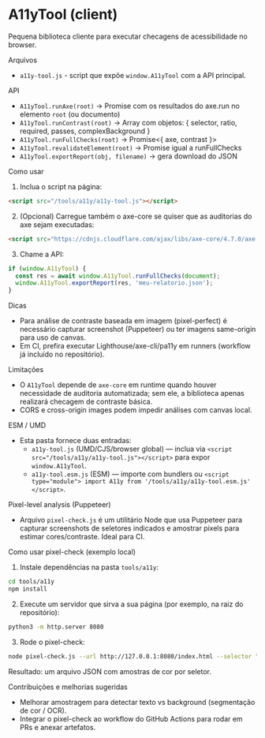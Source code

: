 # A11yTool (client)

Pequena biblioteca cliente para executar checagens de acessibilidade no browser.

Arquivos
- `a11y-tool.js` - script que expõe `window.A11yTool` com a API principal.

API
- `A11yTool.runAxe(root)` -> Promise com os resultados do axe.run no elemento `root` (ou documento)
- `A11yTool.runContrast(root)` -> Array com objetos: { selector, ratio, required, passes, complexBackground }
- `A11yTool.runFullChecks(root)` -> Promise<{ axe, contrast }>
- `A11yTool.revalidateElement(root)` -> Promise igual a runFullChecks
- `A11yTool.exportReport(obj, filename)` -> gera download do JSON

Como usar
1. Inclua o script na página:

```html
<script src="/tools/a11y/a11y-tool.js"></script>
```

2. (Opcional) Carregue também o axe-core se quiser que as auditorias do axe sejam executadas:

```html
<script src="https://cdnjs.cloudflare.com/ajax/libs/axe-core/4.7.0/axe.min.js"></script>
```

3. Chame a API:

```javascript
if (window.A11yTool) {
  const res = await window.A11yTool.runFullChecks(document);
  window.A11yTool.exportReport(res, 'meu-relatorio.json');
}
```

Dicas
- Para análise de contraste baseada em imagem (pixel-perfect) é necessário capturar screenshot (Puppeteer) ou ter imagens same-origin para uso de canvas.
- Em CI, prefira executar Lighthouse/axe-cli/pa11y em runners (workflow já incluído no repositório).

Limitações
- O `A11yTool` depende de `axe-core` em runtime quando houver necessidade de auditoria automatizada; sem ele, a biblioteca apenas realizará checagem de contraste básica.
- CORS e cross-origin images podem impedir análises com canvas local.

ESM / UMD
- Esta pasta fornece duas entradas:
  - `a11y-tool.js` (UMD/CJS/browser global) — inclua via `<script src="/tools/a11y/a11y-tool.js"></script>` para expor `window.A11yTool`.
  - `a11y-tool.esm.js` (ESM) — importe com bundlers ou `<script type="module"> import A11y from '/tools/a11y/a11y-tool.esm.js' </script>`.

Pixel-level analysis (Puppeteer)
- Arquivo `pixel-check.js` é um utilitário Node que usa Puppeteer para capturar screenshots de seletores indicados e amostrar pixels para estimar cores/contraste. Ideal para CI.

Como usar pixel-check (exemplo local)
1. Instale dependências na pasta `tools/a11y`:

```bash
cd tools/a11y
npm install
```

2. Execute um servidor que sirva a sua página (por exemplo, na raiz do repositório):

```bash
python3 -m http.server 8080
```

3. Rode o pixel-check:

```bash
node pixel-check.js --url http://127.0.0.1:8080/index.html --selector "#mainContent" --out my-pixel.json
```

Resultado: um arquivo JSON com amostras de cor por seletor.

Contribuições e melhorias sugeridas
- Melhorar amostragem para detectar texto vs background (segmentação de cor / OCR).
- Integrar o pixel-check ao workflow do GitHub Actions para rodar em PRs e anexar artefatos.
